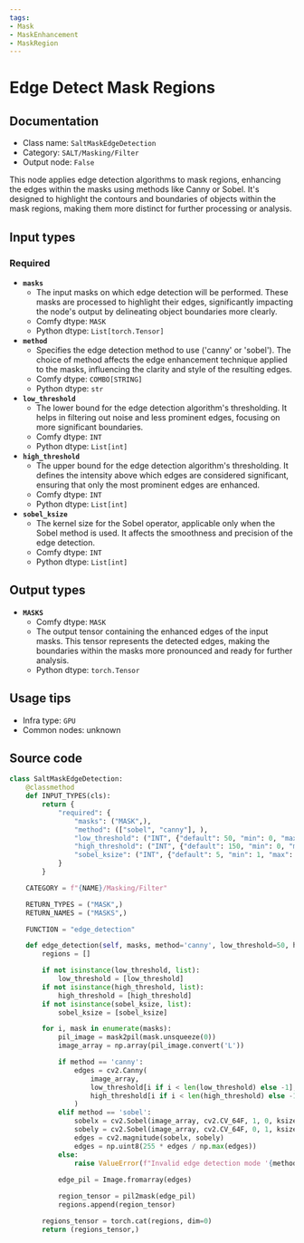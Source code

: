 ```yaml
---
tags:
- Mask
- MaskEnhancement
- MaskRegion
---
```


# Edge Detect Mask Regions
## Documentation
- Class name: `SaltMaskEdgeDetection`
- Category: `SALT/Masking/Filter`
- Output node: `False`

This node applies edge detection algorithms to mask regions, enhancing the edges within the masks using methods like Canny or Sobel. It's designed to highlight the contours and boundaries of objects within the mask regions, making them more distinct for further processing or analysis.
## Input types
### Required
- **`masks`**
    - The input masks on which edge detection will be performed. These masks are processed to highlight their edges, significantly impacting the node's output by delineating object boundaries more clearly.
    - Comfy dtype: `MASK`
    - Python dtype: `List[torch.Tensor]`
- **`method`**
    - Specifies the edge detection method to use ('canny' or 'sobel'). The choice of method affects the edge enhancement technique applied to the masks, influencing the clarity and style of the resulting edges.
    - Comfy dtype: `COMBO[STRING]`
    - Python dtype: `str`
- **`low_threshold`**
    - The lower bound for the edge detection algorithm's thresholding. It helps in filtering out noise and less prominent edges, focusing on more significant boundaries.
    - Comfy dtype: `INT`
    - Python dtype: `List[int]`
- **`high_threshold`**
    - The upper bound for the edge detection algorithm's thresholding. It defines the intensity above which edges are considered significant, ensuring that only the most prominent edges are enhanced.
    - Comfy dtype: `INT`
    - Python dtype: `List[int]`
- **`sobel_ksize`**
    - The kernel size for the Sobel operator, applicable only when the Sobel method is used. It affects the smoothness and precision of the edge detection.
    - Comfy dtype: `INT`
    - Python dtype: `List[int]`
## Output types
- **`MASKS`**
    - Comfy dtype: `MASK`
    - The output tensor containing the enhanced edges of the input masks. This tensor represents the detected edges, making the boundaries within the masks more pronounced and ready for further analysis.
    - Python dtype: `torch.Tensor`
## Usage tips
- Infra type: `GPU`
- Common nodes: unknown


## Source code
```python
class SaltMaskEdgeDetection:
    @classmethod
    def INPUT_TYPES(cls):
        return {
            "required": {
                "masks": ("MASK",),
                "method": (["sobel", "canny"], ),
                "low_threshold": ("INT", {"default": 50, "min": 0, "max": 255, "step": 1}),
                "high_threshold": ("INT", {"default": 150, "min": 0, "max": 255, "step": 1}),
                "sobel_ksize": ("INT", {"default": 5, "min": 1, "max": 7, "step": 1})
            }
        }

    CATEGORY = f"{NAME}/Masking/Filter"

    RETURN_TYPES = ("MASK",)
    RETURN_NAMES = ("MASKS",)

    FUNCTION = "edge_detection"

    def edge_detection(self, masks, method='canny', low_threshold=50, high_threshold=150, sobel_ksize=5):
        regions = []

        if not isinstance(low_threshold, list):
            low_threshold = [low_threshold]
        if not isinstance(high_threshold, list):
            high_threshold = [high_threshold]
        if not isinstance(sobel_ksize, list):
            sobel_ksize = [sobel_ksize]

        for i, mask in enumerate(masks):
            pil_image = mask2pil(mask.unsqueeze(0))
            image_array = np.array(pil_image.convert('L'))

            if method == 'canny':
                edges = cv2.Canny(
                    image_array, 
                    low_threshold[i if i < len(low_threshold) else -1], 
                    high_threshold[i if i < len(high_threshold) else -1]
                )
            elif method == 'sobel':
                sobelx = cv2.Sobel(image_array, cv2.CV_64F, 1, 0, ksize=sobel_ksize[i if i < len(sobel_ksize) else -1])
                sobely = cv2.Sobel(image_array, cv2.CV_64F, 0, 1, ksize=sobel_ksize[i if i < len(sobel_ksize) else -1])
                edges = cv2.magnitude(sobelx, sobely)
                edges = np.uint8(255 * edges / np.max(edges))
            else:
                raise ValueError(f"Invalid edge detection mode '{method}', please use sobel, or canny.")
            
            edge_pil = Image.fromarray(edges)

            region_tensor = pil2mask(edge_pil)
            regions.append(region_tensor)

        regions_tensor = torch.cat(regions, dim=0)
        return (regions_tensor,)

```
